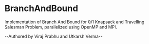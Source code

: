 BranchAndBound
==============

Implementation of Branch And Bound for 0/1 Knapsack and Travelling Salesman Problem, parallelized using OpenMP and MPI.

--Authored by Viraj Prabhu and Utkarsh Verma--
